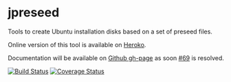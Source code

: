 jpreseed
========

Tools to create Ubuntu installation disks based on a set of preseed files.

Online version of this tool is available on [Heroko](http://jpreseed.herokuapp.com/).

Documentation will be available on [Github gh-page](http://gehel.github.io/jpreseed/) as soon
[#69](https://github.com/github/maven-plugins/issues/69) is resolved.

[![Build Status](https://travis-ci.org/gehel/jpreseed.svg?branch=master)](https://travis-ci.org/gehel/jpreseed)
[![Coverage Status](https://img.shields.io/coveralls/gehel/jpreseed.svg)](https://coveralls.io/r/gehel/jpreseed?branch=master)
